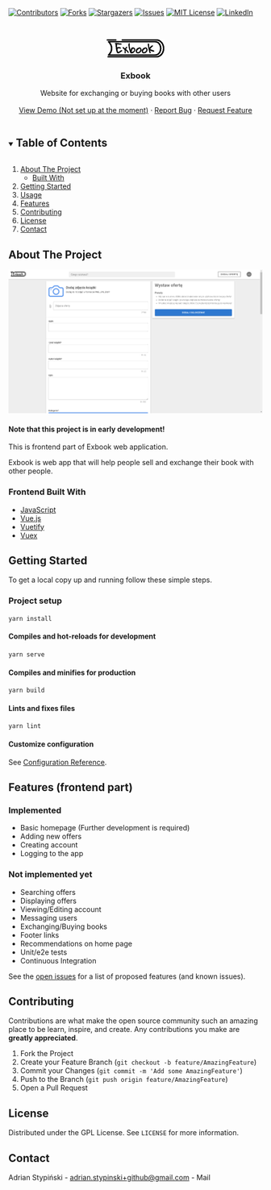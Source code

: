 [![Contributors][contributors-shield]][contributors-url]
[![Forks][forks-shield]][forks-url]
[![Stargazers][stars-shield]][stars-url]
[![Issues][issues-shield]][issues-url]
[![MIT License][license-shield]][license-url]
[![LinkedIn][linkedin-shield]][linkedin-url]



<!-- PROJECT LOGO -->
<br />
<p align="center">
  <a href="https://github.com/github_username/repo_name">
    <img src="img/logo.jpg" alt="Logo" width="114">
  </a>

<h3 align="center">Exbook</h3>

  <p align="center">
    Website for exchanging or buying books with other users
    <br />
    <br />
    <a href="">View Demo (Not set up at the moment)</a>
    ·
    <a href="https://github.com/Ejden/exbook-frontend/issues">Report Bug</a>
    ·
    <a href="https://github.com/Ejden/exbook-frontend/issues">Request Feature</a>
  </p>
</p>



<!-- TABLE OF CONTENTS -->
<details open="open">
  <summary><h2 style="display: inline-block">Table of Contents</h2></summary>
  <ol>
    <li>
      <a href="#about-the-project">About The Project</a>
      <ul>
        <li><a href="#built-with">Built With</a></li>
      </ul>
    </li>
    <li>
      <a href="#getting-started">Getting Started</a>
    </li>
    <li><a href="#usage">Usage</a></li>
    <li><a href="#features">Features</a></li>
    <li><a href="#contributing">Contributing</a></li>
    <li><a href="#license">License</a></li>
    <li><a href="#contact">Contact</a></li>
  </ol>
</details>



<!-- ABOUT THE PROJECT -->
## About The Project

![Product Name Screen Shot][product-screenshot]

#### Note that this project is in early development!
This is frontend part of Exbook web application. 

Exbook is web app that will help people sell and exchange their book with 
other people. 


### Frontend Built With

* [JavaScript](https://www.javascript.com/)
* [Vue.js](https://vuejs.org/)
* [Vuetify](https://vuetifyjs.com/en/)
* [Vuex](https://vuex.vuejs.org/)



<!-- GETTING STARTED -->
## Getting Started

To get a local copy up and running follow these simple steps.

### Project setup
```
yarn install
```

#### Compiles and hot-reloads for development
```
yarn serve
```

#### Compiles and minifies for production
```
yarn build
```

#### Lints and fixes files
```
yarn lint
```

#### Customize configuration
See [Configuration Reference](https://cli.vuejs.org/config/).


## Features (frontend part)

### Implemented
* Basic homepage (Further development is required)
* Adding new offers
* Creating account
* Logging to the app

### Not implemented yet
* Searching offers
* Displaying offers
* Viewing/Editing account
* Messaging users
* Exchanging/Buying books
* Footer links
* Recommendations on home page
* Unit/e2e tests
* Continuous Integration


See the [open issues](https://github.com/github_username/repo_name/issues) for a list of proposed features (and known issues).



<!-- CONTRIBUTING -->
## Contributing

Contributions are what make the open source community such an amazing place to be learn, inspire, and create. Any contributions you make are **greatly appreciated**.

1. Fork the Project
2. Create your Feature Branch (`git checkout -b feature/AmazingFeature`)
3. Commit your Changes (`git commit -m 'Add some AmazingFeature'`)
4. Push to the Branch (`git push origin feature/AmazingFeature`)
5. Open a Pull Request



<!-- LICENSE -->
## License

Distributed under the GPL License. See `LICENSE` for more information.



<!-- CONTACT -->
## Contact

Adrian Stypiński - [adrian.stypinski+github@gmail.com](mailto:adrian.stypinski+github@gmail.com) - Mail





<!-- MARKDOWN LINKS & IMAGES -->
<!-- https://www.markdownguide.org/basic-syntax/#reference-style-links -->
[contributors-shield]: https://img.shields.io/github/contributors/Ejden/exbook-frontend.svg?style=for-the-badge
[contributors-url]: https://github.com/Ejden/exbook-frontend/graphs/contributors
[forks-shield]: https://img.shields.io/github/forks/Ejden/exbook-frontend.svg?style=for-the-badge
[forks-url]: https://github.com/Ejden/exbook-frontend/network/members
[stars-shield]: https://img.shields.io/github/stars/Ejden/exbook-frontend.svg?style=for-the-badge
[stars-url]: https://github.com/Ejden/exbook-frontend/stargazers
[issues-shield]: https://img.shields.io/github/issues/Ejden/exbook-frontend.svg?style=for-the-badge
[issues-url]: https://github.com/Ejden/exbook-frontend/issues
[license-shield]: https://img.shields.io/github/license/Ejden/exbook-frontend.svg?style=for-the-badge
[license-url]: https://github.com/Ejden/exbook-frontend/blob/master/LICENSE.txt
[linkedin-shield]: https://img.shields.io/badge/-LinkedIn-black.svg?style=for-the-badge&logo=linkedin&colorB=555
[linkedin-url]: https://www.linkedin.com/in/adrian-stypi%C5%84ski-74b319198/
[product-screenshot]: img/add-offer-screen.png